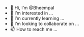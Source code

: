 - 👋 Hi, I’m @Bheempal
- 👀 I’m interested in ...
- 🌱 I’m currently learning ...
- 💞️ I’m looking to collaborate on ...
- 📫 How to reach me ...

<!---
Bheempal/Bheempal is a ✨ special ✨ repository because its `README.md` (this file) appears on your GitHub profile.
You can click the Preview link to take a look at your changes.
--->
